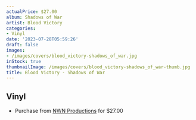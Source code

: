 ```yaml
---
actualPrice: $27.00
album: Shadows of War
artist: Blood Victory
categories:
- Vinyl
date: '2023-07-28T05:59:26'
draft: false
images:
- /images/covers/blood_victory-shadows_of_war.jpg
inStock: true
thumbnailImage: /images/covers/blood_victory-shadows_of_war-thumb.jpg
title: Blood Victory - Shadows of War
---
```


## Vinyl
* Purchase from [NWN Productions](http://shop.nwnprod.com/index.php?route=product/product&path=75&product_id=37658&sort=pd.name&order=ASC) for $27.00

